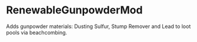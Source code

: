 # RenewableGunpowderMod
Adds gunpowder materials: Dusting Sulfur, Stump Remover and Lead to loot pools via beachcombing.
